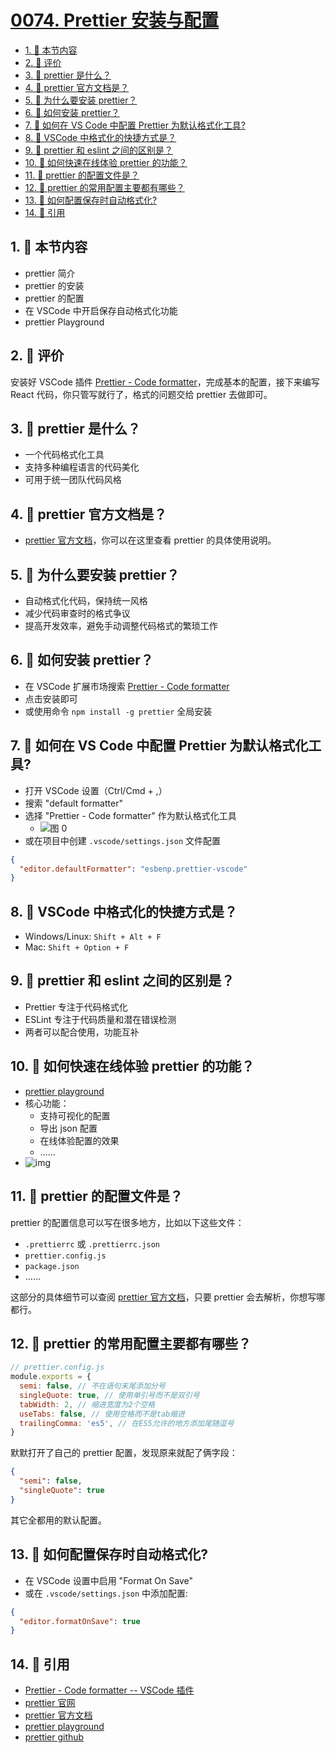 # [0074. Prettier 安装与配置](https://github.com/tnotesjs/TNotes.react/tree/main/notes/0074.%20Prettier%20%E5%AE%89%E8%A3%85%E4%B8%8E%E9%85%8D%E7%BD%AE)

<!-- region:toc -->

- [1. 🎯 本节内容](#1--本节内容)
- [2. 🫧 评价](#2--评价)
- [3. 🤔 prettier 是什么？](#3--prettier-是什么)
- [4. 🤔 prettier 官方文档是？](#4--prettier-官方文档是)
- [5. 🤔 为什么要安装 prettier？](#5--为什么要安装-prettier)
- [6. 🤔 如何安装 prettier？](#6--如何安装-prettier)
- [7. 🤔 如何在 VS Code 中配置 Prettier 为默认格式化工具?](#7--如何在-vs-code-中配置-prettier-为默认格式化工具)
- [8. 🤔 VSCode 中格式化的快捷方式是？](#8--vscode-中格式化的快捷方式是)
- [9. 🤔 prettier 和 eslint 之间的区别是？](#9--prettier-和-eslint-之间的区别是)
- [10. 🤔 如何快速在线体验 prettier 的功能？](#10--如何快速在线体验-prettier-的功能)
- [11. 🤔 prettier 的配置文件是？](#11--prettier-的配置文件是)
- [12. 🤔 prettier 的常用配置主要都有哪些？](#12--prettier-的常用配置主要都有哪些)
- [13. 🤔 如何配置保存时自动格式化?](#13--如何配置保存时自动格式化)
- [14. 🔗 引用](#14--引用)

<!-- endregion:toc -->

## 1. 🎯 本节内容

- prettier 简介
- prettier 的安装
- prettier 的配置
- 在 VSCode 中开启保存自动格式化功能
- prettier Playground

## 2. 🫧 评价

安装好 VSCode 插件 [Prettier - Code formatter][1]，完成基本的配置，接下来编写 React 代码，你只管写就行了，格式的问题交给 prettier 去做即可。

## 3. 🤔 prettier 是什么？

- 一个代码格式化工具
- 支持多种编程语言的代码美化
- 可用于统一团队代码风格

## 4. 🤔 prettier 官方文档是？

- [prettier 官方文档][3]，你可以在这里查看 prettier 的具体使用说明。

## 5. 🤔 为什么要安装 prettier？

- 自动格式化代码，保持统一风格
- 减少代码审查时的格式争议
- 提高开发效率，避免手动调整代码格式的繁琐工作

## 6. 🤔 如何安装 prettier？

- 在 VSCode 扩展市场搜索 [Prettier - Code formatter][1]
- 点击安装即可
- 或使用命令 `npm install -g prettier` 全局安装

## 7. 🤔 如何在 VS Code 中配置 Prettier 为默认格式化工具?

- 打开 VSCode 设置（Ctrl/Cmd + ,）
- 搜索 "default formatter"
- 选择 "Prettier - Code formatter" 作为默认格式化工具
  - ![图 0](https://cdn.jsdelivr.net/gh/tnotesjs/imgs@main/2025-10-17-16-55-16.png)
- 或在项目中创建 `.vscode/settings.json` 文件配置

```json
{
  "editor.defaultFormatter": "esbenp.prettier-vscode"
}
```

## 8. 🤔 VSCode 中格式化的快捷方式是？

- Windows/Linux: `Shift + Alt + F`
- Mac: `Shift + Option + F`

## 9. 🤔 prettier 和 eslint 之间的区别是？

- Prettier 专注于代码格式化
- ESLint 专注于代码质量和潜在错误检测
- 两者可以配合使用，功能互补

## 10. 🤔 如何快速在线体验 prettier 的功能？

- [prettier playground][4]
- 核心功能：
  - 支持可视化的配置
  - 导出 json 配置
  - 在线体验配置的效果
  - ……
- ![img](https://cdn.jsdelivr.net/gh/tnotesjs/imgs@main/2025-10-17-17-10-57.png)

## 11. 🤔 prettier 的配置文件是？

prettier 的配置信息可以写在很多地方，比如以下这些文件：

- `.prettierrc` 或 `.prettierrc.json`
- `prettier.config.js`
- `package.json`
- ……

这部分的具体细节可以查阅 [prettier 官方文档][3]，只要 prettier 会去解析，你想写哪都行。

## 12. 🤔 prettier 的常用配置主要都有哪些？

```js
// prettier.config.js
module.exports = {
  semi: false, // 不在语句末尾添加分号
  singleQuote: true, // 使用单引号而不是双引号
  tabWidth: 2, // 缩进宽度为2个空格
  useTabs: false, // 使用空格而不是tab缩进
  trailingComma: 'es5', // 在ES5允许的地方添加尾随逗号
}
```

默默打开了自己的 prettier 配置，发现原来就配了俩字段：

```json
{
  "semi": false,
  "singleQuote": true
}
```

其它全都用的默认配置。

## 13. 🤔 如何配置保存时自动格式化?

- 在 VSCode 设置中启用 "Format On Save"
- 或在 `.vscode/settings.json` 中添加配置:

```json
{
  "editor.formatOnSave": true
}
```

## 14. 🔗 引用

- [Prettier - Code formatter -- VSCode 插件][1]
- [prettier 官网][2]
- [prettier 官方文档][3]
- [prettier playground][4]
- [prettier github][5]

[1]: https://marketplace.visualstudio.com/items?itemName=esbenp.prettier-vscode
[2]: https://prettier.io/
[3]: https://prettier.io/docs/
[4]: https://prettier.io/playground/
[5]: https://github.com/prettier/prettier
